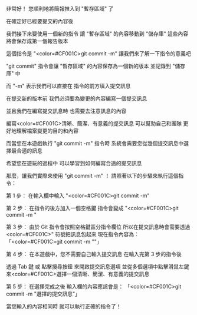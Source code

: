 非常好！
您順利地將簡報推入到 "暫存區域" 了

在確定好已經要提交的內容後

我們接下來要使用一個新的指令
讓 "暫存區域" 的內容移動到 "儲存庫"
這些內容將會保存成第一個報告版本

這個指令是 "<color=#CF001C>git commit -m</color>"
讓我們來了解一下指令的意義吧

"git commit" 指令會讓
"暫存區域" 的內容保存為一個新的版本
並記錄到 "儲存庫" 中

而 "-m" 表示我們可以直接在
指令的前方填入提交訊息 

在提交新的版本前
我們必須要為變更的內容編寫一個提交訊息

並且我們在編寫提交訊息時
也需要去注意訊息的內容

編寫<color=#CF001C>清晰、簡潔、有意義</color>的提交訊息
可以幫助自己和團隊
更好地理解檔案變更的目的和內容

而當您在本遊戲執行 "git commit -m" 指令時
系統會需要您從幾個提交訊息中選擇最合適的訊息

希望您在遊玩的過程中
可以學習到如何編寫合適的提交訊息

那麼，讓我們實際來使用 "git commit -m" ！
請照著以下的步驟來執行這個指令：

第 1 步：
在輸入欄中輸入 "<color=#CF001C>git commit -m</color>"

第 2 步：
在指令的後方加入一個空格鍵
指令會變成 "<color=#CF001C>git commit -m </color>"

第 3 步：
由於 Git 指令會按照空格鍵區分指令欄位
所以在提交訊息時會需要透過 <color=#CF001C>"</color> 符號把訊息包起來
現在指令內容為：「<color=#CF001C>git commit -m ""</color>」

第 4 步：
在本遊戲中，您不需要自己輸入提交訊息
在輸入完第 3 步的指令後

透過 Tab 鍵 或 點擊搜尋按鈕
來開啟提交訊息選項
並從多個選項中點擊滑鼠左鍵
來<color=#CF001C>選擇一個清晰、簡潔、有意義的提交訊息</color>

第 5 步：
在選擇完成之後
輸入欄的內容應該會是：
「<color=#CF001C>git commit -m "選擇的提交訊息"</color>」

當您輸入的內容相同時
就可以執行正確的指令了！